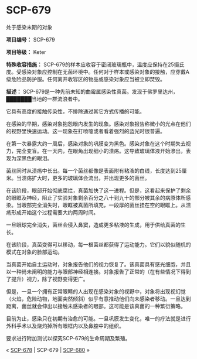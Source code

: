 # SCP-679
                        




处于感染末期的对象



**项目编号：** SCP-679

**项目等级：** Keter

**特殊收容措施：** SCP-679的样本应收容于密闭玻璃瓶中，温度应保持在25摄氏度。受感染对象应控制在无菌环境中。任何对于样本或感染对象的接触，应穿戴A级危险品防护服。任何离开收容区的物品或感染对象应当被立即焚毁。

**描述：** SCP-679是一种先前未知的曲霉属感染性真菌。发现于佛罗里达州，███████当地的一群流浪者中。

它具有高度的接触传染性，不排除通过其它方式传播的可能。

在感染的早期，感染对象抱怨眼内发生的现象。感染对象报告称微小的光点在他们的视野里快速运动。这一现象在打喷嚏或者看着强烈的蓝光时很普遍。

在第一次暴露大约一周后，感染对象的巩膜变为黑色。感染对象在这个时期失去视力，完全变盲。在一天内，在眼角出现细小的溃疡。这导致玻璃体液开始渗出，表现为深黑色的眼泪。

菌丝同时从溃疡中长出。每一个菌丝都像是表面附有粘液的白线，长度达到25厘米。当溃疡扩大时，更多的玻璃体会流出，并出现更多的菌丝。

在该阶段，眼部开始彻底腐烂，真菌加快了这一进程。但是，这看起来保护了剩余的眼眶及神经，阻止了实验对象剩余百分之八十到九十的部分被其余的病原体所感染。当眼部完全消失时，眼眶被真菌所填充，一段厚的菌丝挂在空的眼眶上。从溃疡形成开始这个过程需要大约两周时间。

一旦眼球完全消失，菌丝会侵入鼻窦，造成更多粘液的生成，用于供给真菌的生长。

在该阶段，真菌变得可以移动，每一根菌丝都获得了运动能力。它们以貌似随机的模式在对象的脸部运动。

当真菌开始自主运动时，对象报告他们的视力恢复了。该真菌具有感光细胞，并且以一种尚未阐明的能力与眼部神经相连接。对象报告了正常的（在有些情况下得到了提升）视力，除了视野变得更广。

但是，一旦一个拥有正常眼睛的人出现在感染对象的视野中，对象将出现视幻觉（火焰，危险动物，地面突然倾斜）似乎有意推动他们向未感染者移动。一旦达到距离，菌丝就会伸出以接触未感染者的眼部。这可能是该真菌的一种繁衍策略。

目前为止，感染只在初期有治愈的可能。一旦巩膜发生变化，唯一的疗法就是进行外科手术以及烧灼掉所有眼框内以及鼻腔中的组织。

要求进行附加测试以探究SCP-679的生命周期及繁殖。



« [SCP-678](/scp-678) | SCP-679 | [SCP-680](/scp-680) »





                    